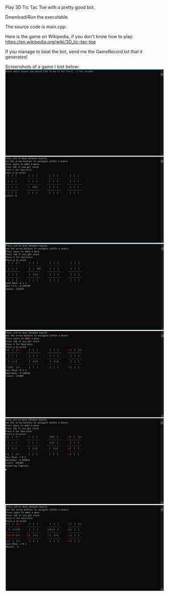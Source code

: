 Play 3D Tic Tac Toe with a pretty good bot.

Download/Run the executable.

The source code is main.cpp.

Here is the game on Wikipedia, if you don't know how to play: https://en.wikipedia.org/wiki/3D_tic-tac-toe

If you manage to beat the bot, send me the GameRecord.txt that it generates!


Screenshots of a game I lost below:
![side selection](screenshots/1.PNG)
![my turn](screenshots/2.PNG)
![beginning](screenshots/3.PNG)
![midgame](screenshots/4.PNG)
![forced win found](screenshots/5.PNG)
![lost](screenshots/6.PNG)
